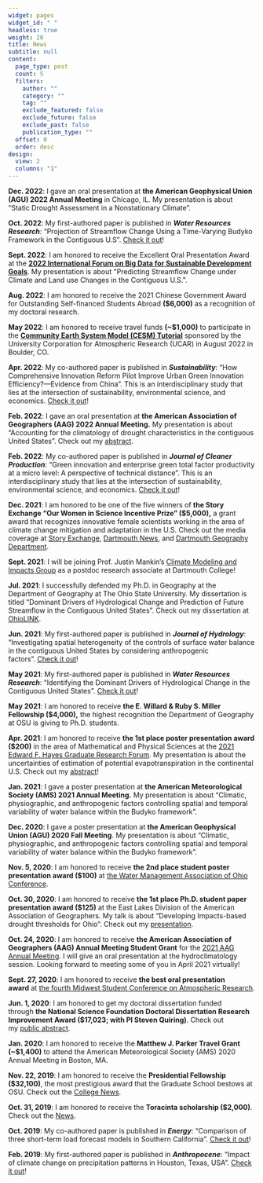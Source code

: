 ```yaml
---
widget: pages
widget_id: " "
headless: true
weight: 20
title: News
subtitle: null
content:
  page_type: post
  count: 5
  filters:
    author: ""
    category: ""
    tag: ""
    exclude_featured: false
    exclude_future: false
    exclude_past: false
    publication_type: ""
  offset: 0
  order: desc
design:
  view: 2
  columns: "1"
---
```

<!--StartFragment-->

**Dec. 2022**: I gave an oral presentation at **the American Geophysical Union (AGU) 2022 Annual Meeting** in Chicago, IL. My presentation is about “Static Drought Assessment in a Nonstationary Climate”. 

**Oct. 2022**: My first-authored paper is published in ***Water Resources Research***: “Projection of Streamflow Change Using a Time-Varying Budyko Framework in the Contiguous U.S”. [Check it out](https://agupubs.onlinelibrary.wiley.com/doi/10.1029/2022WR033016)!

**Sept. 2022**: I am honored to receive the Excellent Oral Presentation Award at the **[2022 International Forum on Big Data for Sustainable Development Goals](https://fbas2022.scimeeting.cn/en/web/index/14428)**. My presentation is about "Predicting Streamflow Change under Climate and Land use Changes in the Contiguous U.S.".

**Aug. 2022**: I am honored to receive the 2021 Chinese Government Award for Outstanding Self-financed Students Abroad **($6,000)** as a recognition of my doctoral research.

**May 2022**: I am honored to receive travel funds **(~$1,000)** to participate in the **[Community Earth System Model (CESM) Tutorial](https://www.cesm.ucar.edu/events/tutorials/2022/)** sponsored by the University Corporation for Atmospheric Research (UCAR) in August 2022 in Boulder, CO. 

**Apr. 2022**: My co-authored paper is published in ***Sustainability***: “How Comprehensive Innovation Reform Pilot Improve Urban Green Innovation Efficiency?—Evidence from China”. This is an interdisciplinary study that lies at the intersection of sustainability, environmental science, and economics. [Check it out](https://www.mdpi.com/2071-1050/14/8/4550)!

**Feb. 2022**: I gave an oral presentation at **the American Association of Geographers (AAG) 2022 Annual Meeting.** My presentation is about “Accounting for the climatology of drought characteristics in the contiguous United States”. Check out my [abstract](https://aag-annualmeeting.secure-platform.com/a/solicitations/19/sessiongallery/2564/application/18666).

**Feb. 2022**: My co-authored paper is published in ***Journal of Cleaner Production***: “Green innovation and enterprise green total factor productivity at a micro level: A perspective of technical distance”. This is an interdisciplinary study that lies at the intersection of sustainability, environmental science, and economics. [Check it out](https://www.sciencedirect.com/science/article/pii/S095965262200703X)!

**Dec. 2021**: I am honored to be one of the five winners of **the Story Exchange “Our Women in Science Incentive Prize” ($5,000),** a grant award that recognizes innovative female scientists working in the area of climate change mitigation and adaptation in the U.S. Check out the media coverage at [Story Exchange](https://thestoryexchange.org/announcing-winners-women-in-science-incentive-prize/), [Dartmouth News](https://home.dartmouth.edu/news/2022/01/geography-researcher-wins-prize-work-water-resources), and [Dartmouth Geography Department](https://geography.dartmouth.edu/news/2021/12/zhiying-li-winner-women-science-prize).

**Sept. 2021**: I will be joining Prof. Justin Mankin’s [Climate Modeling and Impacts Group](https://jsmankin.github.io/) as a postdoc research associate at Dartmouth College!

**Jul. 2021**: I successfully defended my Ph.D. in Geography at the Department of Geography at The Ohio State University. My dissertation is titled “Dominant Drivers of Hydrological Change and Prediction of Future Streamflow in the Contiguous United States”. Check out my dissertation at [OhioLINK](https://etd.ohiolink.edu/apexprod/rws_olink/r/1501/10?clear=10&p10_accession_num=osu1626262801757856)[](https://twitter.com/OSUGeography/status/1414716017360576519).

**Jun. 2021**: My first-authored paper is published in ***Journal of Hydrology***: “Investigating spatial heterogeneity of the controls of surface water balance in the contiguous United States by considering anthropogenic factors”. [Check it out](https://doi.org/10.1016/j.jhydrol.2021.126621)!

**May 2021**: My first-authored paper is published in ***Water Resources Research***: “Identifying the Dominant Drivers of Hydrological Change in the Contiguous United States”. [Check it out](https://doi.org/10.1029/2021WR029738)!

**May 2021**: I am honored to receive **the E. Willard & Ruby S. Miller Fellowship ($4,000),** the highest recognition the Department of Geography at OSU is giving to Ph.D. students.

**Apr. 2021**: I am honored to receive **the 1st place poster presentation award ($200)** in the area of Mathematical and Physical Sciences at the [2021 Edward F. Hayes Graduate Research Forum](https://cgs.osu.edu/hayes-forum/). My presentation is about the uncertainties of estimation of potential evapotranspiration in the continental U.S. Check out my [abstract](https://kb.osu.edu/handle/1811/92606)!

**Jan. 2021**: I gave a poster presentation at **the American Meteorological Society (AMS) 2021 Annual Meeting.** My presentation is about “Climatic, physiographic, and anthropogenic factors controlling spatial and temporal variability of water balance within the Budyko framework”.

**Dec. 2020**: I gave a poster presentation at **the American Geophysical Union (AGU) 2020 Fall Meeting**. My presentation is about “Climatic, physiographic, and anthropogenic factors controlling spatial and temporal variability of water balance within the Budyko framework”.

**Nov. 5, 2020**: I am honored to receive **the 2nd place student poster presentation award ($100)** at [the Water Management Association of Ohio Conference](https://wmao.clubexpress.com/content.aspx?page_id=22&club_id=259593&module_id=350265).

**Oct. 30, 2020**: I am honored to receive **the 1st place Ph.D. student paper presentation award ($125)** at the East Lakes Division of the American Association of Geographers. My talk is about “Developing Impacts-based drought thresholds for Ohio”. Check out my [presentation](https://vimeo.com/471441343).

**Oct. 24, 2020**: I am honored to receive **the American Association of Geographers (AAG) Annual Meeting Student Grant** for the [2021 AAG Annual Meeting](https://www2.aag.org/aagannualmeeting/). I will give an oral presentation at the hydroclimatology session. Looking forward to meeting some of you in April 2021 virtually!

**Sept. 27, 2020**: I am honored to receive **the best oral presentation award** at [the fourth Midwest Student Conference on Atmospheric Research](https://atmos.illinois.edu/mscar).

**Jun. 1, 2020**: I am honored to get my doctoral dissertation funded through **the National Science Foundation Doctoral Dissertation Research Improvement Award ($17,023; with PI Steven Quiring)**. Check out my [public abstract](https://www.nsf.gov/awardsearch/showAward?AWD_ID=2003248&HistoricalAwards=false).

**Jan. 2020**: I am honored to receive the **Matthew J. Parker Travel Grant (~$1,400)** to attend the American Meteorological Society (AMS) 2020 Annual Meeting in Boston, MA.

**Nov. 22, 2019**: I am honored to receive the **Presidential Fellowship ($32,100)**, the most prestigious award that the Graduate School bestows at OSU. Check out the [College News](https://artsandsciences.osu.edu/news/11-grad-students-named-presidential-fellows).

**Oct. 31, 2019**: I am honored to receive the **Toracinta scholarship ($2,000)**. Check out the [News](https://byrd.osu.edu/2019-toracinta-scholarship-recipient).

**Oct. 2019**: My co-authored paper is published in ***Energy***: “Comparison of three short-term load forecast models in Southern California”. [Check it out](https://www.sciencedirect.com/science/article/abs/pii/S0360544219320535)!

**Feb. 2019**: My first-authored paper is published in ***Anthropocene***: “Impact of climate change on precipitation patterns in Houston, Texas, USA”. [Check it out](https://www.sciencedirect.com/science/article/abs/pii/S2213305419300049)!

<!--EndFragment-->